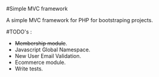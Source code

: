#Simple MVC framework

A simple MVC framework for PHP for bootstraping projects.

#TODO's :

 - ~~Membership module~~.
 - Javascript Global Namespace.
 - New User Email Validation.
 - Ecommerce module.
 - Write tests.